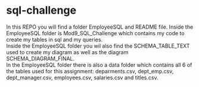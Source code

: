 # sql-challenge
In this REPO you will find a folder EmployeeSQL and README file. 
Inside the EmployeeSQL folder is Mod9_SQL_Challenge which contains my code to create my tables in sql and my queries.  
Inside the EmployeeSQL folder you wil also find the SCHEMA_TABLE_TEXT used to create my diagram as well as the diagram SCHEMA_DIAGRAM_FINAL.  
In the EmployeeSQL folder there is also a data folder which contains all 6 of the tables used for this assignment: deparments.csv, dept_emp.csv, dept_manager.csv, employees.csv, salaries.csv and titles.csv.  

